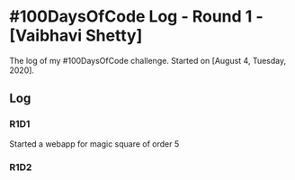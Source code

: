 # #100DaysOfCode Log - Round 1 - [Vaibhavi Shetty]

The log of my #100DaysOfCode challenge. Started on [August 4, Tuesday, 2020].

## Log

### R1D1 
Started a webapp for magic square of order 5
### R1D2
